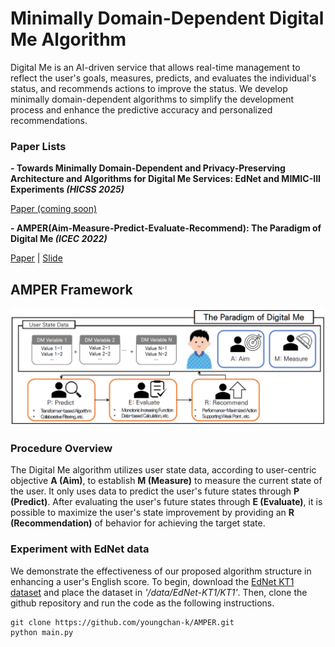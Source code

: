 # Minimally Domain-Dependent Digital Me Algorithm
Digital Me is an AI-driven service that allows real-time management to reflect the user's goals, measures, predicts, and evaluates the individual's status, and recommends actions to improve the status. We develop minimally domain-dependent algorithms to simplify the development process and enhance the predictive accuracy and personalized recommendations.

### Paper Lists
**- Towards Minimally Domain-Dependent and Privacy-Preserving Architecture and Algorithms for Digital Me Services: EdNet and MIMIC-III Experiments *(HICSS 2025)***

[Paper (coming soon)]()

**- AMPER(Aim-Measure-Predict-Evaluate-Recommend): The Paradigm of Digital Me *(ICEC 2022)***

[Paper](assets/AMPER.pdf) | [Slide](assets/AMPER_slide.pdf)

## AMPER Framework
<img src='./assets/AMPER.PNG'/>

### Procedure Overview
The Digital Me algorithm utilizes user state data, according to user-centric objective **A (Aim)**, to establish **M (Measure)** to measure the current state of the user. It only uses data to predict the user's future states through **P (Predict)**. After evaluating the user's future states through **E (Evaluate)**, it is possible to maximize the user's state improvement by providing an **R (Recommendation)** of behavior for achieving the target state. 

### Experiment with EdNet data
We demonstrate the effectiveness of our proposed algorithm structure in enhancing a user's English score. To begin, download the [EdNet KT1 dataset](https://drive.google.com/file/d/1AmGcOs5U31wIIqvthn9ARqJMrMTFTcaw/view) and place the dataset in *'/data/EdNet-KT1/KT1'*. Then, clone the github repository and run the code as the following instructions.

```
git clone https://github.com/youngchan-k/AMPER.git
python main.py
```